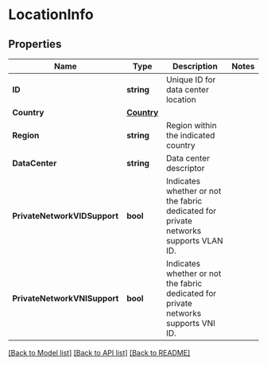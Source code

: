# LocationInfo

## Properties

Name | Type | Description | Notes
------------ | ------------- | ------------- | -------------
**ID** | **string** | Unique ID for data center location | 
**Country** | [**Country**](Country.md) |  | 
**Region** | **string** | Region within the indicated country | 
**DataCenter** | **string** | Data center descriptor | 
**PrivateNetworkVIDSupport** | **bool** | Indicates whether or not the fabric dedicated for private networks supports VLAN ID. | 
**PrivateNetworkVNISupport** | **bool** | Indicates whether or not the fabric dedicated for private networks supports VNI ID. | 

[[Back to Model list]](../README.md#documentation-for-models) [[Back to API list]](../README.md#documentation-for-api-endpoints) [[Back to README]](../README.md)


